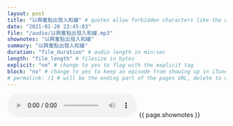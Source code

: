 ```yaml
---
layout: post
title: "以興奮點出發入和緩" # quotes allow forbidden characters like the colon
date: "2021-01-20 23:45:03"
file: "/audio/以興奮點出發入和緩.mp3"
shownotes: "以興奮點出發入和緩"
summary: "以興奮點出發入和緩"
duration: "file_duration" # audio length in min:sec
length: "file_length" # filesize in bytes
explicit: "no" # change to yes to flag with the explicit tag
block: "no" # change to yes to keep an episode from showing up in iTunes
# permalink: /1 # will be the ending part of the pages URL, delete to default to the title
---
```


<audio controls>
<source src="{{site.url}}{{site.baseurl}}{{ page.file }}" type="audio/x-mp3">
Your browser does not support the audio element.
</audio>
{{ page.shownotes }}
